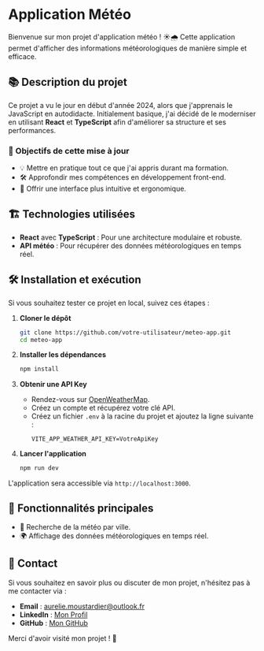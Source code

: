 # Application Météo

Bienvenue sur mon projet d'application météo ! ☀️🌧️ Cette application permet d'afficher des informations météorologiques de manière simple et efficace.

## 📚 Description du projet

Ce projet a vu le jour en début d'année 2024, alors que j'apprenais le JavaScript en autodidacte. Initialement basique, j'ai décidé de le moderniser en utilisant **React** et **TypeScript** afin d'améliorer sa structure et ses performances.

### 🚀 Objectifs de cette mise à jour

- 💡 Mettre en pratique tout ce que j'ai appris durant ma formation.
- 🛠️ Approfondir mes compétences en développement front-end.
- 🎨 Offrir une interface plus intuitive et ergonomique.

## 🏗️ Technologies utilisées

- **React** avec **TypeScript** : Pour une architecture modulaire et robuste.
- **API météo** : Pour récupérer des données météorologiques en temps réel.

## 🛠️ Installation et exécution

Si vous souhaitez tester ce projet en local, suivez ces étapes :

1. **Cloner le dépôt**
   ```bash
   git clone https://github.com/votre-utilisateur/meteo-app.git
   cd meteo-app
   ```
2. **Installer les dépendances**
   ```bash
   npm install
   ```
3. **Obtenir une API Key**
   - Rendez-vous sur [OpenWeatherMap](https://openweathermap.org/api).
   - Créez un compte et récupérez votre clé API.
   - Créez un fichier `.env` à la racine du projet et ajoutez la ligne suivante :
     ```env
     VITE_APP_WEATHER_API_KEY=VotreApiKey
     ```

4. **Lancer l'application**
   ```bash
   npm run dev
   ```

L'application sera accessible via `http://localhost:3000`.

## 🌟 Fonctionnalités principales

- 📍 Recherche de la météo par ville.
- 🌍 Affichage des données météorologiques en temps réel.

## 💬 Contact

Si vous souhaitez en savoir plus ou discuter de mon projet, n'hésitez pas à me contacter via :

- **Email** : aurelie.moustardier@outlook.fr
- **LinkedIn** : [Mon Profil](https://www.linkedin.com/in/aur%C3%A9lie-moustardier-7393672b2/)
- **GitHub** : [Mon GitHub](https://github.com/AurelieMous)

Merci d'avoir visité mon projet ! 🚀
